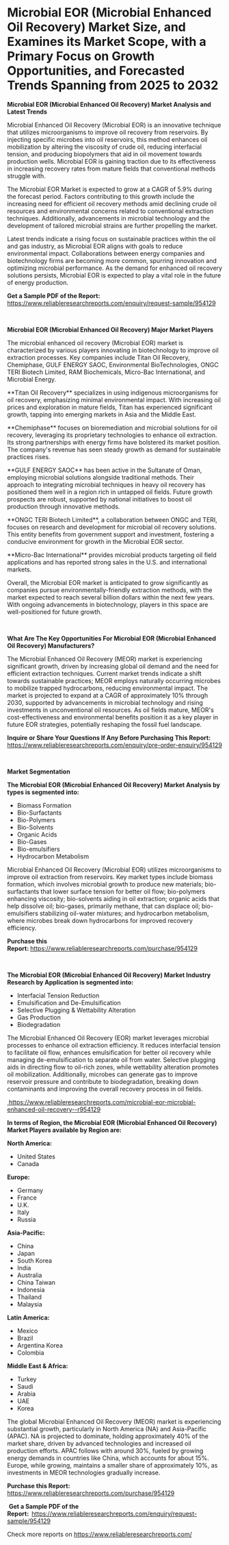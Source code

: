 <p><h1>Microbial EOR (Microbial Enhanced Oil Recovery) Market Size, and Examines its Market Scope, with a Primary Focus on Growth Opportunities, and Forecasted Trends Spanning from 2025 to 2032</h1></p><p><strong>Microbial EOR (Microbial Enhanced Oil Recovery) Market Analysis and Latest Trends</strong></p>
<p><p>Microbial Enhanced Oil Recovery (Microbial EOR) is an innovative technique that utilizes microorganisms to improve oil recovery from reservoirs. By injecting specific microbes into oil reservoirs, this method enhances oil mobilization by altering the viscosity of crude oil, reducing interfacial tension, and producing biopolymers that aid in oil movement towards production wells. Microbial EOR is gaining traction due to its effectiveness in increasing recovery rates from mature fields that conventional methods struggle with.</p><p>The Microbial EOR Market is expected to grow at a CAGR of 5.9% during the forecast period. Factors contributing to this growth include the increasing need for efficient oil recovery methods amid declining crude oil resources and environmental concerns related to conventional extraction techniques. Additionally, advancements in microbial technology and the development of tailored microbial strains are further propelling the market. </p><p>Latest trends indicate a rising focus on sustainable practices within the oil and gas industry, as Microbial EOR aligns with goals to reduce environmental impact. Collaborations between energy companies and biotechnology firms are becoming more common, spurring innovation and optimizing microbial performance. As the demand for enhanced oil recovery solutions persists, Microbial EOR is expected to play a vital role in the future of energy production.</p></p>
<p><strong>Get a Sample PDF of the Report:&nbsp;</strong> <a href="https://www.reliableresearchreports.com/enquiry/request-sample/954129?utm_campaign=3567&utm_medium=2&utm_source=Github&utm_content=ia&utm_term=07042025&utm_id=microbial-eor-microbial-enhanced-oil-recovery">https://www.reliableresearchreports.com/enquiry/request-sample/954129</a></p>
<p>&nbsp;</p>
<p><strong>Microbial EOR (Microbial Enhanced Oil Recovery) Major Market Players</strong></p>
<p><p>The microbial enhanced oil recovery (Microbial EOR) market is characterized by various players innovating in biotechnology to improve oil extraction processes. Key companies include Titan Oil Recovery, Chemiphase, GULF ENERGY SAOC, Environmental BioTechnologies, ONGC TERI Biotech Limited, RAM Biochemicals, Micro-Bac International, and Microbial Energy.</p><p>**Titan Oil Recovery** specializes in using indigenous microorganisms for oil recovery, emphasizing minimal environmental impact. With increasing oil prices and exploration in mature fields, Titan has experienced significant growth, tapping into emerging markets in Asia and the Middle East.</p><p>**Chemiphase** focuses on bioremediation and microbial solutions for oil recovery, leveraging its proprietary technologies to enhance oil extraction. Its strong partnerships with energy firms have bolstered its market position. The company's revenue has seen steady growth as demand for sustainable practices rises.</p><p>**GULF ENERGY SAOC** has been active in the Sultanate of Oman, employing microbial solutions alongside traditional methods. Their approach to integrating microbial techniques in heavy oil recovery has positioned them well in a region rich in untapped oil fields. Future growth prospects are robust, supported by national initiatives to boost oil production through innovative methods.</p><p>**ONGC TERI Biotech Limited**, a collaboration between ONGC and TERI, focuses on research and development for microbial oil recovery solutions. This entity benefits from government support and investment, fostering a conducive environment for growth in the Microbial EOR sector.</p><p>**Micro-Bac International** provides microbial products targeting oil field applications and has reported strong sales in the U.S. and international markets. </p><p>Overall, the Microbial EOR market is anticipated to grow significantly as companies pursue environmentally-friendly extraction methods, with the market expected to reach several billion dollars within the next few years. With ongoing advancements in biotechnology, players in this space are well-positioned for future growth.</p></p>
<p>&nbsp;</p>
<p><strong>What Are The Key Opportunities For Microbial EOR (Microbial Enhanced Oil Recovery) Manufacturers?</strong></p>
<p><p>The Microbial Enhanced Oil Recovery (MEOR) market is experiencing significant growth, driven by increasing global oil demand and the need for efficient extraction techniques. Current market trends indicate a shift towards sustainable practices; MEOR employs naturally occurring microbes to mobilize trapped hydrocarbons, reducing environmental impact. The market is projected to expand at a CAGR of approximately 10% through 2030, supported by advancements in microbial technology and rising investments in unconventional oil resources. As oil fields mature, MEOR's cost-effectiveness and environmental benefits position it as a key player in future EOR strategies, potentially reshaping the fossil fuel landscape.</p></p>
<p><strong>Inquire or Share Your Questions If Any Before Purchasing This Report:</strong> <a href="https://www.reliableresearchreports.com/enquiry/pre-order-enquiry/954129?utm_campaign=3567&utm_medium=2&utm_source=Github&utm_content=ia&utm_term=07042025&utm_id=microbial-eor-microbial-enhanced-oil-recovery">https://www.reliableresearchreports.com/enquiry/pre-order-enquiry/954129</a></p>
<p>&nbsp;</p>
<p><strong>Market Segmentation</strong></p>
<p><strong>The Microbial EOR (Microbial Enhanced Oil Recovery) Market Analysis by types is segmented into:</strong></p>
<p><ul><li>Biomass Formation</li><li>Bio-Surfactants</li><li>Bio-Polymers</li><li>Bio-Solvents</li><li>Organic Acids</li><li>Bio-Gases</li><li>Bio-emulsifiers</li><li>Hydrocarbon Metabolism</li></ul></p>
<p><p>Microbial Enhanced Oil Recovery (Microbial EOR) utilizes microorganisms to improve oil extraction from reservoirs. Key market types include biomass formation, which involves microbial growth to produce new materials; bio-surfactants that lower surface tension for better oil flow; bio-polymers enhancing viscosity; bio-solvents aiding in oil extraction; organic acids that help dissolve oil; bio-gases, primarily methane, that can displace oil; bio-emulsifiers stabilizing oil-water mixtures; and hydrocarbon metabolism, where microbes break down hydrocarbons for improved recovery efficiency.</p></p>
<p><strong>Purchase this Report:&nbsp;</strong><a href="https://www.reliableresearchreports.com/purchase/954129?utm_campaign=3567&utm_medium=2&utm_source=Github&utm_content=ia&utm_term=07042025&utm_id=microbial-eor-microbial-enhanced-oil-recovery">https://www.reliableresearchreports.com/purchase/954129</a></p>
<p>&nbsp;</p>
<p><strong>The Microbial EOR (Microbial Enhanced Oil Recovery) Market Industry Research by Application is segmented into:</strong></p>
<p><ul><li>Interfacial Tension Reduction</li><li>Emulsification and De-Emulsification</li><li>Selective Plugging & Wettability Alteration</li><li>Gas Production</li><li>Biodegradation</li></ul></p>
<p><p>The Microbial Enhanced Oil Recovery (EOR) market leverages microbial processes to enhance oil extraction efficiency. It reduces interfacial tension to facilitate oil flow, enhances emulsification for better oil recovery while managing de-emulsification to separate oil from water. Selective plugging aids in directing flow to oil-rich zones, while wettability alteration promotes oil mobilization. Additionally, microbes can generate gas to improve reservoir pressure and contribute to biodegradation, breaking down contaminants and improving the overall recovery process in oil fields.</p></p>
<p><a href="https://www.reliableresearchreports.com/microbial-eor-microbial-enhanced-oil-recovery--r954129?utm_campaign=3567&utm_medium=2&utm_source=Github&utm_content=ia&utm_term=07042025&utm_id=microbial-eor-microbial-enhanced-oil-recovery">&nbsp;https://www.reliableresearchreports.com/microbial-eor-microbial-enhanced-oil-recovery--r954129</a></p>
<p><strong>In terms of Region, the Microbial EOR (Microbial Enhanced Oil Recovery) Market Players available by Region are:</strong></p>
<p>
    <p> <strong> North America: </strong>
        <ul>
            <li>United States</li>
            <li>Canada</li>
        </ul>
        </p> 
    <p> <strong> Europe: </strong>
        <ul>
            <li>Germany</li>
            <li>France</li>
            <li>U.K.</li>
            <li>Italy</li>
            <li>Russia</li>
        </ul>
        </p> 
    <p> <strong> Asia-Pacific: </strong>
        <ul>
            <li>China</li>
            <li>Japan</li>
            <li>South Korea</li>
            <li>India</li>
            <li>Australia</li>
            <li>China Taiwan</li>
            <li>Indonesia</li>
            <li>Thailand</li>
            <li>Malaysia</li>
        </ul>
        </p> 
    <p> <strong> Latin America: </strong>
        <ul>
            <li>Mexico</li>
            <li>Brazil</li>
            <li>Argentina Korea</li>
            <li>Colombia</li>
        </ul>
        </p> 
    <p> <strong> Middle East & Africa: </strong>
        <ul>
            <li>Turkey</li>
            <li>Saudi</li>
            <li>Arabia</li>
            <li>UAE</li>
            <li>Korea</li>
        </ul>
    </p>
    </p>
<p><p>The global Microbial Enhanced Oil Recovery (MEOR) market is experiencing substantial growth, particularly in North America (NA) and Asia-Pacific (APAC). NA is projected to dominate, holding approximately 40% of the market share, driven by advanced technologies and increased oil production efforts. APAC follows with around 30%, fueled by growing energy demands in countries like China, which accounts for about 15%. Europe, while growing, maintains a smaller share of approximately 10%, as investments in MEOR technologies gradually increase.</p></p>
<p><strong>Purchase this Report: </strong><a href="https://www.reliableresearchreports.com/purchase/954129?utm_campaign=3567&utm_medium=2&utm_source=Github&utm_content=ia&utm_term=07042025&utm_id=microbial-eor-microbial-enhanced-oil-recovery">https://www.reliableresearchreports.com/purchase/954129</a></p>
<p>&nbsp;<strong>Get a Sample PDF of the Report:&nbsp;&nbsp;</strong><a href="https://www.reliableresearchreports.com/enquiry/request-sample/954129?utm_campaign=3567&utm_medium=2&utm_source=Github&utm_content=ia&utm_term=07042025&utm_id=microbial-eor-microbial-enhanced-oil-recovery">https://www.reliableresearchreports.com/enquiry/request-sample/954129</a></p>
<p><strong></strong></p>
<p>Check more reports on <a href="https://www.reliableresearchreports.com/?utm_campaign=3567&utm_medium=2&utm_source=Github&utm_content=ia&utm_term=07042025&utm_id=microbial-eor-microbial-enhanced-oil-recovery">https://www.reliableresearchreports.com/</a></p>